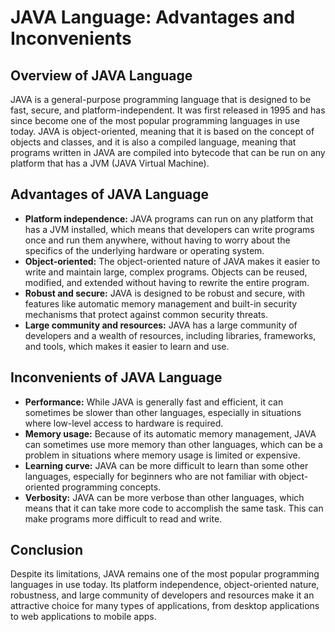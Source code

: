 <h1>JAVA Language: Advantages and Inconvenients</h1>
    <h2>Overview of JAVA Language</h2>
    <p>JAVA is a general-purpose programming language that is designed to be fast, secure, and platform-independent. It was first released in 1995 and has since become one of the most popular programming languages in use today. JAVA is object-oriented, meaning that it is based on the concept of objects and classes, and it is also a compiled language, meaning that programs written in JAVA are compiled into bytecode that can be run on any platform that has a JVM (JAVA Virtual Machine).</p>
    <h2>Advantages of JAVA Language</h2>
<ul>
  <li><strong>Platform independence:</strong> JAVA programs can run on any platform that has a JVM installed, which means that developers can write programs once and run them anywhere, without having to worry about the specifics of the underlying hardware or operating system.</li>
  <li><strong>Object-oriented:</strong> The object-oriented nature of JAVA makes it easier to write and maintain large, complex programs. Objects can be reused, modified, and extended without having to rewrite the entire program.</li>
  <li><strong>Robust and secure:</strong> JAVA is designed to be robust and secure, with features like automatic memory management and built-in security mechanisms that protect against common security threats.</li>
  <li><strong>Large community and resources:</strong> JAVA has a large community of developers and a wealth of resources, including libraries, frameworks, and tools, which makes it easier to learn and use.</li>
</ul>

<h2>Inconvenients of JAVA Language</h2>
<ul>
  <li><strong>Performance:</strong> While JAVA is generally fast and efficient, it can sometimes be slower than other languages, especially in situations where low-level access to hardware is required.</li>
  <li><strong>Memory usage:</strong> Because of its automatic memory management, JAVA can sometimes use more memory than other languages, which can be a problem in situations where memory usage is limited or expensive.</li>
  <li><strong>Learning curve:</strong> JAVA can be more difficult to learn than some other languages, especially for beginners who are not familiar with object-oriented programming concepts.</li>
  <li><strong>Verbosity:</strong> JAVA can be more verbose than other languages, which means that it can take more code to accomplish the same task. This can make programs more difficult to read and write.</li>
</ul>

<h2>Conclusion</h2>
<p>Despite its limitations, JAVA remains one of the most popular programming languages in use today. Its platform independence, object-oriented nature, robustness, and large community of developers and resources make it an attractive choice for many types of applications, from desktop applications to web applications to mobile apps.</p>

